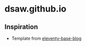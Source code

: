 # dsaw.github.io


## Inspiration

- Template from [eleventy-base-blog](https://github.com/11ty/eleventy-base-blog)